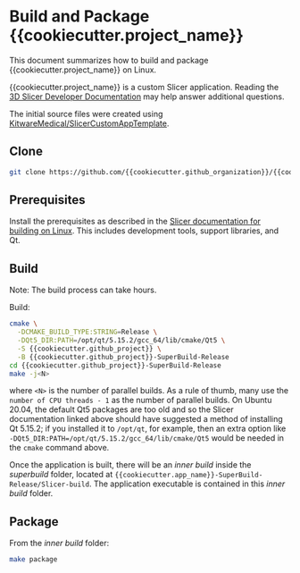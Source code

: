 # Build and Package {{cookiecutter.project_name}}

This document summarizes how to build and package {{cookiecutter.project_name}} on Linux.

{{cookiecutter.project_name}} is a custom Slicer application. Reading the [3D Slicer Developer Documentation](https://slicer.readthedocs.io/en/latest/developer_guide/index.html) may help answer additional questions.

The initial source files were created using [KitwareMedical/SlicerCustomAppTemplate](https://github.com/KitwareMedical/SlicerCustomAppTemplate).

## Clone

```sh
git clone https://github.com/{{cookiecutter.github_organization}}/{{cookiecutter.github_project}}.git
```

## Prerequisites

Install the prerequisites as described in the [Slicer documentation for building on Linux](https://slicer.readthedocs.io/en/latest/developer_guide/build_instructions/linux.html). This includes development tools, support libraries, and Qt.

## Build

Note: The build process can take hours.

Build:

```sh
cmake \
  -DCMAKE_BUILD_TYPE:STRING=Release \
  -DQt5_DIR:PATH=/opt/qt/5.15.2/gcc_64/lib/cmake/Qt5 \
  -S {{cookiecutter.github_project}} \
  -B {{cookiecutter.github_project}}-SuperBuild-Release
cd {{cookiecutter.github_project}}-SuperBuild-Release
make -j<N>
```

where `<N>` is the number of parallel builds. As a rule of thumb, many use the `number of CPU threads - 1` as the number of parallel builds.
On Ubuntu 20.04, the default Qt5 packages are too old and so the Slicer documentation linked above should have suggested a method of installing Qt 5.15.2;
if you installed it to `/opt/qt`, for example, then an extra option like `-DQt5_DIR:PATH=/opt/qt/5.15.2/gcc_64/lib/cmake/Qt5` would be needed in the `cmake` command above.

Once the application is built, there will be an _inner build_ inside the _superbuild_ folder, located at `{{cookiecutter.app_name}}-SuperBuild-Release/Slicer-build`. The application executable is contained in this _inner build_ folder.

## Package

From the _inner build_ folder:

```sh
make package
```
